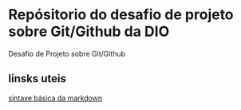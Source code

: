 # Repósitorio do desafio de projeto sobre Git/Github da DIO
Desafio de Projeto sobre Git/Github 

## linsks uteis 

[sintaxe básica da markdown](https://www.markdownguide.org/basic-syntax/)
